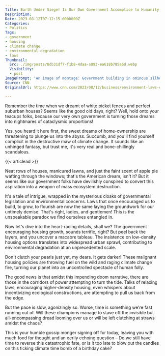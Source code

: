 ```yaml
---
Title: Earth Under Siege! Is Our Own Government Accomplice to Humanity’s Final Curtain Call?
Description: 
Date: 2023-08-12T07:12:15.0000000Z
Categories:
- Politics
Tags:
- government
- housing
- climate change
- environmental degradation
- laws
Thumbnail:
  Src: ./img/posts/8db31df7-f1b8-4daa-a893-ea618b785a6d.webp
  Visibility:
  - post
ImagePrompt: 'An image of montage: Government building in ominous silhouette, neat rows of suburban homes, a burning globe, and a policy document torn into two.'
Source: CNN
OriginalUrl: https://www.cnn.com/2023/08/12/business/environment-laws-climate-housing/index.html

---
```

Remember the time when we dreamt of white picket fences and perfect suburban houses? Seems like the good old days, right? Well, hold onto your teacups folks, because our very own government is turning those dreams into nightmares of cataclysmic proportions!

Yes, you heard it here first, the sweet dreams of home-ownership are threatening to plunge us into the abyss. Succumb, and you'll find yourself complicit in the destructive maw of climate change. It sounds like an unhinged fantasy, but trust me, it's very real and bone-chillingly scandalous.

{{< articlead >}}

Neat rows of houses, manicured lawns, and just the faint scent of apple pie wafting through the windows; that's the American dream, isn't it? But it seems like our government folks have devilishly conspired to convert this aspiration into a weapon of mass ecosystem destruction.

It's a tale of intrigue, wrapped in the mysterious cloaks of governmental legislation and environmental concerns. Laws that once encouraged us to build, to grow, to flourish are now the same laying the groundwork for our untimely demise. That's right, ladies, and gentlemen! This is the unspeakable paradox we find ourselves entangled in.

Now let's dive into the heart-racing details, shall we? The government encouraging housing growth, sounds terrific, right? But peel back the layers, and you uncover a macabre tableau. The insistence on low-density housing options translates into widespread urban sprawl, contributing to environmental degradation at an unprecedented scale.

Don't clutch your pearls just yet, my dears. It gets darker! These malignant housing policies are throwing fuel on the wild and raging climate change fire, turning our planet into an uncontrolled spectacle of human folly.

The good news is that amidst this impending doom narrative, there are those in the corridors of power attempting to turn the tide. Talks of relaxing laws, encouraging higher-density housing, even whispers about incentivizing ecological constructions, are attempting to pull us back from the edge.

But the pace is slow, agonizingly so. Worse, time is something we're fast running out of. Will these champions manage to stave off the invisible but all-encompassing dread looming over us or will be left clutching at straws amidst the chaos?

This is your humble gossip monger signing off for today, leaving you with much food for thought and an eerily echoing question – Do we still have time to reverse this catastrophic fate, or is it too late to blow out the candles on this ticking climate time bomb of a birthday cake?